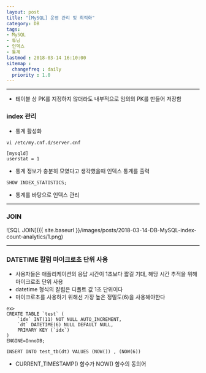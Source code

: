 ```yaml
---
layout: post
title: "[MySQL] 운영 관리 및 최적화"
category: DB
tags:
- MySQL
- 튜닝
- 인덱스
- 통계
lastmod : 2018-03-14 16:10:00
sitemap :
  changefreq : daily
  priority : 1.0
---
```


***

<!--미리보기-->

- 테이블 상 PK를 지정하지 않더라도 내부적으로 임의의 PK를 만들어 저장함

### index 관리

- 통계 활성화

```
vi /etc/my.cnf.d/server.cnf

[mysqld]
userstat = 1
```

- 통계 정보가 충분히 모였다고 생각했을때 인덱스 통계를 출력

```
SHOW INDEX_STATISTICS;
```

- 통계를 바탕으로 인덱스 관리

---

### JOIN

![SQL JOIN]({{ site.baseurl }}/images/posts/2018-03-14-DB-MySQL-index-count-analytics/1.png)

---

### DATETIME 칼럼 마이크로초 단위 사용

- 사용자들은 애플리케이션의 응답 시간이 1초보다 짧길 기대, 해당 시간 추적을 위해 마이크로초 단위 사용
- datetime 형식의 칼럼은 디폴트 값 1초 단위이다
- 마이크로초를 사용하기 위해선 가장 높은 정밀도(6)을 사용해야한다

```
ex> 
CREATE TABLE `test` (
	`idx` INT(11) NOT NULL AUTO_INCREMENT,
	`dt` DATETIME(6) NULL DEFAULT NULL,
	PRIMARY KEY (`idx`)
)
ENGINE=InnoDB;

INSERT INTO test_tb(dt) VALUES (NOW()) , (NOW(6))
```

- CURRENT_TIMESTAMP() 함수가 NOW() 함수의 동의어